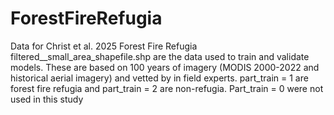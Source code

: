 # ForestFireRefugia
Data for Christ et al. 2025 Forest Fire Refugia
filtered__small_area_shapefile.shp are the data used to train and validate models.
These are based on 100 years of imagery (MODIS 2000-2022 and historical aerial imagery) and vetted by in field experts.
part_train = 1 are forest fire refugia and part_train = 2 are non-refugia. Part_train = 0 were not used in this study
